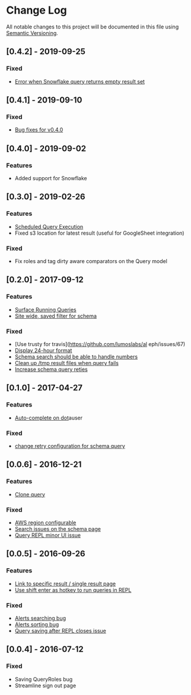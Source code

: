 # Change Log
All notable changes to this project will be documented in this file using [Semantic Versioning](http://semver.org/).

## [0.4.2] - 2019-09-25
### Fixed
- [Error when Snowflake query returns empty result set](https://github.com/lumoslabs/aleph/issues/91)

## [0.4.1] - 2019-09-10
### Fixed
- [Bug fixes for v0.4.0](https://github.com/lumoslabs/aleph/pull/89) 

## [0.4.0] - 2019-09-02
### Features
- Added support for Snowflake

## [0.3.0] - 2019-02-26
### Features
- [Scheduled Query Execution](https://github.com/lumoslabs/aleph/issues/42)
- Fixed s3 location for latest result (useful for GoogleSheet integration)

### Fixed
- Fix roles and tag dirty aware comparators on the Query model

## [0.2.0] - 2017-09-12
### Features
- [Surface Running Queries](https://github.com/lumoslabs/aleph/issues/45)
- [Site wide, saved filter for schema](https://github.com/lumoslabs/aleph/issues/38)

### Fixed
- [Use trusty for travis](https://github.com/lumoslabs/al eph/issues/67)
- [Display 24-hour format](https://github.com/lumoslabs/aleph/issues/53)
- [Schema search should be able to handle numbers](https://github.com/lumoslabs/aleph/issues/59)
- [Clean up /tmp result files when query fails](https://github.com/lumoslabs/aleph/issues/37)
- [Increase schema query reties](https://github.com/lumoslabs/aleph/issues/64)

## [0.1.0] - 2017-04-27
### Features
- [Auto-complete on dot](https://github.com/lumoslabs/aleph/issues/48)auser
### Fixed
- [change retry configuration for schema query](https://github.com/lumoslabs/aleph/issues/46)

## [0.0.6] - 2016-12-21
### Features
- [Clone query](https://github.com/lumoslabs/aleph/issues/27)

### Fixed
- [AWS region configurable](https://github.com/lumoslabs/aleph/issues/32)
- [Search issues on the schema page](https://github.com/lumoslabs/aleph/issues/24)
- [Query REPL minor UI issue](https://github.com/lumoslabs/aleph/issues/22)

## [0.0.5] - 2016-09-26
### Features
- [Link to specific result / single result page](https://github.com/lumoslabs/aleph/issues/12)
- [Use shift enter as hotkey to run queries in REPL](https://github.com/lumoslabs/aleph/issues/16)

### Fixed
- [Alerts searching bug](https://github.com/lumoslabs/aleph/issues/15)
- [Alerts sorting bug](https://github.com/lumoslabs/aleph/issues/13)
- [Query saving after REPL closes issue](https://github.com/lumoslabs/aleph/issues/14)

## [0.0.4] - 2016-07-12
### Fixed
- Saving QueryRoles bug
- Streamline sign out page
